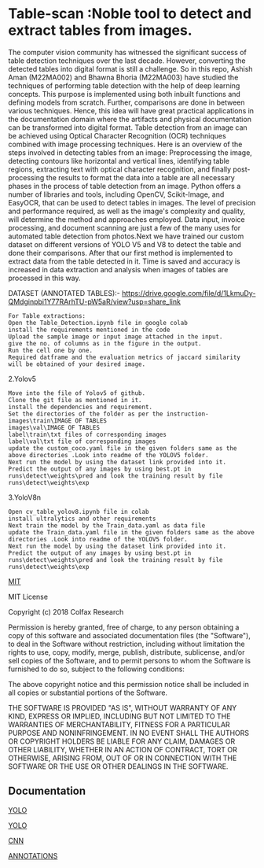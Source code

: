 
# Table-scan :Noble tool to detect and extract tables from images.

The computer vision community has witnessed the significant success of table detection techniques over the last decade. However, converting the detected tables into digital format is still a challenge. So in this repo, Ashish Aman (M22MA002) and Bhawna Bhoria (M22MA003) have studied the techniques of performing table detection with the help of deep learning concepts. This purpose is implemented using both inbuilt functions and defining models from scratch. Further, comparisons are done in between various techniques. Hence, this idea will have great practical applications in the documentation domain where the artifacts and physical documentation can be transformed into digital format.
Table detection from an image can be achieved using Optical Character Recognition (OCR) techniques combined with image processing techniques. Here is an overview of the steps involved in detecting tables from an image:
Preprocessing the image, detecting contours like horizontal and vertical lines, identifying table regions, extracting text with optical character recognition, and finally post-processing the results to format the data into a table are all necessary phases in the process of table detection from an image. Python offers a number of libraries and tools, including OpenCV, Scikit-Image, and EasyOCR, that can be used to detect tables in images. The level of precision and performance required, as well as the image's complexity and quality, will determine the method and approaches employed. Data input, invoice processing, and document scanning are just a few of the many uses for automated table detection from photos.Next we have trained our custom dataset on different versions of YOLO V5 and V8 to detect the table and done their comparisons. After that our first method is implemented to extract data from the table detected in it. Time is saved and accuracy is increased in data extraction and analysis when images of tables are processed in this way.


DATASET (ANNOTATED TABLES):- https://drive.google.com/file/d/1LkmuDy-QMdginpbi1Y77RArhTU-pW5aR/view?usp=share_link

    For Table extractions:
    Open the Table_Detection.ipynb file in google colab
    install the requirements mentioned in the code
    Upload the sample image or input image attached in the input.
    give the no. of columns as in the figure in the output.
    Run the cell one by one.
    Required datframe and the evaluation metrics of jaccard similarity will be obtained of your desired image.


2.Yolov5

    Move into the file of Yolov5 of github.
    Clone the git file as mentioned in it.
    install the dependencies and requirement.
    Set the directories of the folder as per the instruction-images\train\IMAGE OF TABLES
    images\val\IMAGE OF TABLES
    label\train\txt files of corresponding images
    label\val\txt file of corresponding images
    update the custom_coco.yaml file in the given folders same as the above directories .Look into readme of the YOLOV5 folder.
    Next run the model by using the dataset link provided into it.
    Predict the output of any images by using best.pt in runs\detect\weights\pred and look the training result by file runs\detect\weights\exp
3.YoloV8n

    Open cv_table_yolov8.ipynb file in colab
    install ultralytics and other requirements
    Next train the model by the Train_data.yaml as data file 
    update the Train_data.yaml file in the given folders same as the above directories .Look into readme of the YOLOV5 folder.
    Next run the model by using the dataset link provided into it.
    Predict the output of any images by using best.pt in runs\detect\weights\pred and look the training result by file runs\detect\weights\exp



[MIT](https://github.com/ColfaxResearch/YOLO-Object-Detection/blob/master/LICENSE)

MIT License

Copyright (c) 2018 Colfax Research

Permission is hereby granted, free of charge, to any person obtaining a copy
of this software and associated documentation files (the "Software"), to deal
in the Software without restriction, including without limitation the rights
to use, copy, modify, merge, publish, distribute, sublicense, and/or sell
copies of the Software, and to permit persons to whom the Software is
furnished to do so, subject to the following conditions:

The above copyright notice and this permission notice shall be included in all
copies or substantial portions of the Software.

THE SOFTWARE IS PROVIDED "AS IS", WITHOUT WARRANTY OF ANY KIND, EXPRESS OR
IMPLIED, INCLUDING BUT NOT LIMITED TO THE WARRANTIES OF MERCHANTABILITY,
FITNESS FOR A PARTICULAR PURPOSE AND NONINFRINGEMENT. IN NO EVENT SHALL THE
AUTHORS OR COPYRIGHT HOLDERS BE LIABLE FOR ANY CLAIM, DAMAGES OR OTHER
LIABILITY, WHETHER IN AN ACTION OF CONTRACT, TORT OR OTHERWISE, ARISING FROM,
OUT OF OR IN CONNECTION WITH THE SOFTWARE OR THE USE OR OTHER DEALINGS IN THE
SOFTWARE.
## Documentation

[YOLO](https://docs.ultralytics.com/)

[YOLO](https://learnopencv.com/ultralytics-yolov8/)

[CNN](https://www.analyticsvidhya.com/blog/2019/10/building-image-classification-models-cnn-pytorch/)

[ANNOTATIONS](https://www.makesense.ai/)
